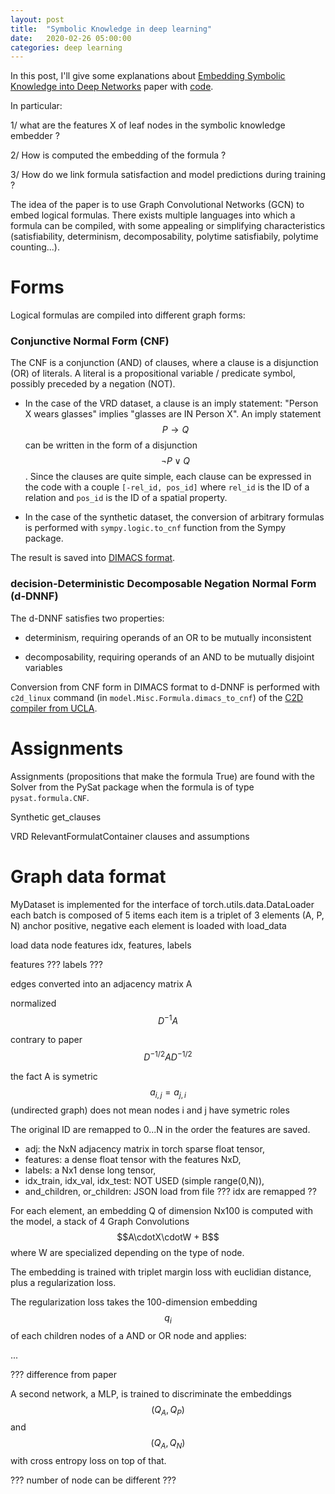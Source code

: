 ```yaml
---
layout: post
title:  "Symbolic Knowledge in deep learning"
date:   2020-02-26 05:00:00
categories: deep learning
---
```


In this post, I'll give some explanations about [Embedding Symbolic Knowledge into Deep Networks](https://arxiv.org/abs/1909.01161) paper with [code](https://github.com/ZiweiXU/LENSR).

In particular:

1/ what are the features X of leaf nodes in the symbolic knowledge embedder ?

2/ How is computed the embedding of the formula ?

3/ How do we link formula satisfaction and model predictions during training ?

The idea of the paper is to use Graph Convolutional Networks (GCN) to embed logical formulas. There exists multiple languages into which a formula can be compiled, with some appealing or simplifying characteristics (satisfiability, determinism, decomposability, polytime satisfiabily, polytime counting...).

# Forms

Logical formulas are compiled into different graph forms:

### Conjunctive Normal Form (CNF)

The CNF is a conjunction (AND) of clauses, where a clause is a disjunction (OR) of literals. A literal is a propositional variable / predicate symbol, possibly preceded by a negation (NOT).

- In the case of the VRD dataset, a clause is an imply statement: "Person X wears glasses" implies "glasses are IN Person X". An imply statement $$ P \rightarrow Q $$ can be written in the form of a disjunction $$ \neg P \lor Q $$. Since the clauses are quite simple, each clause can be expressed in the code with a couple `[-rel_id, pos_id]` where `rel_id` is the ID of a relation and `pos_id` is the ID of a spatial property.

- In the case of the synthetic dataset, the conversion of arbitrary formulas is performed with `sympy.logic.to_cnf` function from the Sympy package.

The result is saved into [DIMACS format](http://www.satcompetition.org/2009/format-benchmarks2009.html).

### decision-Deterministic Decomposable Negation Normal Form (d-DNNF)

The d-DNNF satisfies two properties:

- determinism, requiring operands of an OR to be mutually inconsistent

- decomposability, requiring operands of an AND to be mutually disjoint variables

Conversion from CNF form in DIMACS format to d-DNNF is performed with `c2d_linux` command (in `model.Misc.Formula.dimacs_to_cnf`) of the [C2D compiler from UCLA](http://reasoning.cs.ucla.edu/c2d/).


# Assignments

Assignments (propositions that make the formula True) are found with the Solver from the PySat package when the formula is of type `pysat.formula.CNF`.

Synthetic get_clauses

VRD RelevantFormulatContainer
clauses and assumptions


# Graph data format

MyDataset is implemented for the interface of torch.utils.data.DataLoader
each batch is composed of 5 items
each item is a triplet of 3 elements (A, P, N) anchor positive, negative
each element is loaded with load_data

load data
node features
idx, features, labels

features ???
labels ???

edges
converted into an adjacency matrix A

normalized
$$ D^{-1} A $$

contrary to paper
$$ D^{-1/2} A D^{-1/2} $$

the fact A is symetric $$ a_{i,j} = a_{j,i} $$ (undirected graph) does not mean nodes i and j have symetric roles

The original ID are remapped to 0...N in the order the features are saved.

- adj: the NxN adjacency matrix in torch sparse float tensor,
- features: a dense float tensor with the features NxD,
- labels: a Nx1 dense long tensor,
- idx_train, idx_val, idx_test: NOT USED (simple range(0,N)),
- and_children, or_children: JSON load from file
??? idx are remapped ??

For each element, an embedding Q of dimension Nx100 is computed with the model, a stack of 4 Graph Convolutions $$A\cdotX\cdotW + B$$ where W are specialized depending on the type of node.

The embedding is trained with triplet margin loss with euclidian distance, plus a regularization loss.

The regularization loss takes the 100-dimension embedding $$ q_i $$ of each children nodes of a AND or OR node and applies:

...

??? difference from paper

A second network, a MLP, is trained to discriminate the embeddings $$ (Q_A, Q_P) $$ and $$ (Q_A, Q_N) $$ with cross entropy loss on top of that.

??? number of node can be different ???
